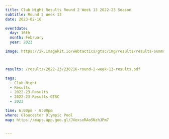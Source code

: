 ```yaml
---
title: Club Night Results Round 2 Week 13 2022-23 Season
subtitle: Round 2 Week 13
date: 2023-02-16

eventdate:
  day: 16th
  month: February
  year: 2023

image: https://ik.imagekit.io/webtactics/gtsc/img/results/results-summary-13.jpg



results: /results/2022-23/230216-round-2-week-13-results.pdf

tags:
  - Club-Night
  - Results
  - 2022-23-Results
  - 2022-23-Results-GTSC
  - 2023

time: 6:00pm - 8:00pm
where: Gloucester Olympic Pool
map: https://maps.app.goo.gl/JXexsoRAoSNzhJPm7


---
```





